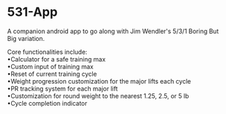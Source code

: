 # 531-App
A companion android app to go along with Jim Wendler's 5/3/1 Boring But Big variation.

Core functionalities include:<br>
•Calculator for a safe training max<br>
•Custom input of training max<br>
•Reset of current training cycle<br>
•Weight progression customization for the major lifts each cycle<br>
•PR tracking system for each major lift<br>
•Customization for round weight to the nearest 1.25, 2.5, or 5 lb<br>
•Cycle completion indicator


